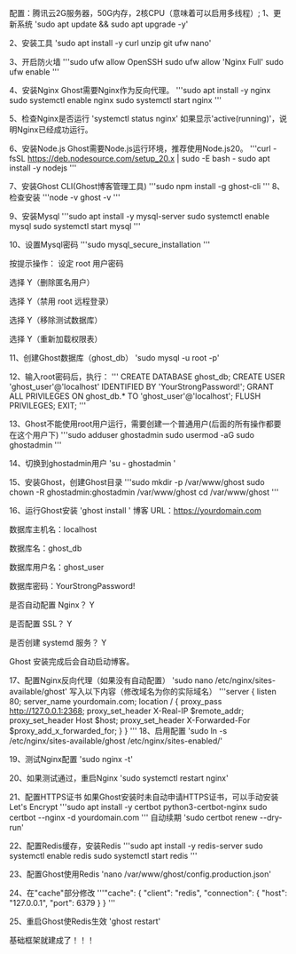 配置：腾讯云2G服务器，50G内存，2核CPU（意味着可以启用多线程）;
1、更新系统
'sudo apt update && sudo apt upgrade -y'

2、安装工具
'sudo apt install -y curl unzip git ufw nano'

3、开启防火墙
'''sudo ufw allow OpenSSH
   sudo ufw allow 'Nginx Full'
   sudo ufw enable
'''

4、安装Nginx
Ghost需要Nginx作为反向代理。
'''sudo apt install -y nginx
   sudo systemctl enable nginx
   sudo systemctl start nginx
'''

5、检查Nginx是否运行
'systemctl status nginx'
如果显示'active(running)'，说明Nginx已经成功运行。

6、安装Node.js
Ghost需要Node.js运行环境，推荐使用Node.js20。
'''curl -fsSL https://deb.nodesource.com/setup_20.x | sudo -E bash -
   sudo apt install -y nodejs
'''

7、安装Ghost CLI(Ghost博客管理工具)
'''sudo npm install -g ghost-cli
'''
8、检查安装
'''node -v
   ghost -v
'''

9、安装Mysql
'''sudo apt install -y mysql-server
   sudo systemctl enable mysql
   sudo systemctl start mysql
'''

10、设置Mysql密码
'''sudo mysql_secure_installation
'''

按提示操作：
设定 root 用户密码

选择 Y（删除匿名用户）

选择 Y（禁用 root 远程登录）

选择 Y（移除测试数据库）

选择 Y（重新加载权限表）

11、创建Ghost数据库（ghost_db）
'sudo mysql -u root -p'

12、输入root密码后，执行：
'''
CREATE DATABASE ghost_db;
CREATE USER 'ghost_user'@'localhost' IDENTIFIED BY 'YourStrongPassword!';
GRANT ALL PRIVILEGES ON ghost_db.* TO 'ghost_user'@'localhost';
FLUSH PRIVILEGES;
EXIT;
'''

13、Ghost不能使用root用户运行，需要创建一个普通用户(后面的所有操作都要在这个用户下)
'''sudo adduser ghostadmin
sudo usermod -aG sudo ghostadmin
'''

14、切换到ghostadmin用户
'su - ghostadmin
'

15、安装Ghost，创建Ghost目录
'''sudo mkdir -p /var/www/ghost
sudo chown -R ghostadmin:ghostadmin /var/www/ghost
cd /var/www/ghost
'''

16、运行Ghost安装
'ghost install
'
博客 URL：https://yourdomain.com

数据库主机名：localhost

数据库名：ghost_db

数据库用户名：ghost_user

数据库密码：YourStrongPassword!

是否自动配置 Nginx？ Y

是否配置 SSL？ Y

是否创建 systemd 服务？ Y

Ghost 安装完成后会自动启动博客。

17、配置Nginx反向代理（如果没有自动配置）
'sudo nano /etc/nginx/sites-available/ghost'
写入以下内容（修改域名为你的实际域名）
'''server {
    listen 80;
    server_name yourdomain.com;
    location / {
        proxy_pass http://127.0.0.1:2368;
        proxy_set_header X-Real-IP $remote_addr;
        proxy_set_header Host $host;
        proxy_set_header X-Forwarded-For $proxy_add_x_forwarded_for;
    }
}
'''
18、启用配置
'sudo ln -s /etc/nginx/sites-available/ghost /etc/nginx/sites-enabled/'

19、测试Nginx配置
'sudo nginx -t'

20、如果测试通过，重启Nginx
'sudo systemctl restart nginx'

21、配置HTTPS证书
如果Ghost安装时未自动申请HTTPS证书，可以手动安装Let's Encrypt
'''sudo apt install -y certbot python3-certbot-nginx
sudo certbot --nginx -d yourdomain.com
'''
自动续期
'sudo certbot renew --dry-run'

22、配置Redis缓存，安装Redis
'''sudo apt install -y redis-server
   sudo systemctl enable redis
   sudo systemctl start redis
'''

23、配置Ghost使用Redis
'nano /var/www/ghost/config.production.json'

24、在"cache"部分修改
'''"cache": {
  "client": "redis",
  "connection": {
    "host": "127.0.0.1",
    "port": 6379
  }
}
'''

25、重启Ghost使Redis生效
'ghost restart'

基础框架就建成了！！！
